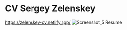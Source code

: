 # CV Sergey Zelenskey
https://zelenskey-cv.netlify.app/
![Screenshot_5](https://user-images.githubusercontent.com/70944846/120894908-670d1e00-c623-11eb-9b96-a018629524b0.png)
Resume

